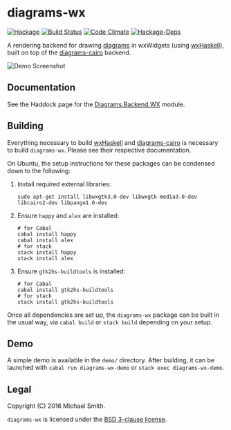 # diagrams-wx

[![Hackage](https://img.shields.io/hackage/v/diagrams-wx.svg)](https://hackage.haskell.org/package/diagrams-wx)
[![Build Status](https://img.shields.io/travis/spinda/diagrams-wx/master.svg)](https://travis-ci.org/spinda/diagrams-wx)
[![Code Climate](https://img.shields.io/codeclimate/github/spinda/diagrams-wx.svg)](https://codeclimate.com/github/spinda/diagrams-wx)
[![Hackage-Deps](https://img.shields.io/hackage-deps/v/diagrams-wx.svg)](http://packdeps.haskellers.com/feed?needle=diagrams-wx)

A rendering backend for drawing
[diagrams](http://projects.haskell.org/diagrams/) in wxWidgets (using
[wxHaskell](https://wiki.haskell.org/WxHaskell)), built on top of the
[diagrams-cairo](https://github.com/diagrams/diagrams-cairo) backend.

![Demo Screenshot](https://i.imgur.com/HCy7cIe.png)

## Documentation

See the Haddock page for the
[Diagrams.Backend.WX](https://hackage.haskell.org/package/diagrams-wx-0.1.0.0/docs/Diagrams-Backend-WX.html)
module.

## Building

Everything necessary to build [wxHaskell](https://wiki.haskell.org/WxHaskell)
and [diagrams-cairo](https://github.com/diagrams/diagrams-cairo) is necessary
to build `diagrams-wx`. Please see their respective documentation.

On Ubuntu, the setup instructions for these packages can be condensed down to
the following:

1. Install required external libraries:

   ```
   sudo apt-get install libwxgtk3.0-dev libwxgtk-media3.0-dev libcairo2-dev libpango1.0-dev
   ```

2. Ensure `happy` and `alex` are installed:

   ```
   # for Cabal
   cabal install happy
   cabal install alex
   # for stack
   stack install happy
   stack install alex
   ```

3. Ensure `gtk2hs-buildtools` is installed:

   ```
   # for Cabal
   cabal install gtk2hs-buildtools
   # for stack
   stack install gtk2hs-buildtools
   ```

Once all dependencies are set up, the `diagrams-wx` package can be built in the
usual way, via `cabal build` or `stack build` depending on your setup.

## Demo

A simple demo is available in the `demo/` directory. After building, it can be
launched with `cabal run diagrams-wx-demo` or `stack exec diagrams-wx-demo`.

## Legal

Copyright (C) 2016 Michael Smith.

`diagrams-wx` is licensed under the [BSD 3-clause license](/LICENSE).

